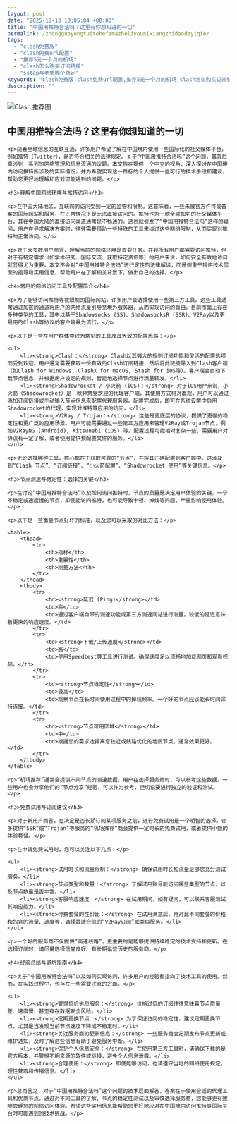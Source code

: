 ```yaml
---
layout: post
date: "2025-10-13 10:05:04 +08:00"
title: "中国用推特合法吗？这里有你想知道的一切"
permalink: /zhongguoyongtuitehefamazheliyounixiangzhidaodeyiqie/
tags:
  - "clash免费版"
  - "clash免费url配置"
  - "推荐5元一个月的机场"
  - "clash怎么购买订阅链接"
  - "sstap与老鱼哪个稳定"
keywords: "clash免费版,clash免费url配置,推荐5元一个月的机场,clash怎么购买订阅链接,sstap与老鱼哪个稳定"
description: ""
---
```


![Clash 推荐图](https://clashjd.github.io/assets/img/机场订阅免费.png)

## 中国用推特合法吗？这里有你想知道的一切


    <p>随着全球信息的互联互通，许多用户希望了解在中国境内使用一些国际化的社交媒体平台，例如推特（Twitter），是否符合相关的法律规定。关于“中国用推特合法吗”这个问题，其背后牵涉到一系列的网络管理和信息流通的议题。本文旨在提供一个中立的视角，深入探讨在中国境内访问推特所涉及的实际情况，并为希望实现这一目标的个人提供一些可行的技术手段和建议，帮助您更好地理解和应对可能遇到的问题。</p>

    <h3>理解中国网络环境与推特访问</h3>

    <p>在中国大陆地区，互联网的访问受到一定的监管和限制。这意味着，一些未被官方许可或备案的国际网站和服务，在正常情况下是无法直接访问的。推特作为一款全球知名的社交媒体平台，其在中国大陆的直接访问渠道通常是不畅通的。这也就引发了“中国用推特合法吗”这样的疑问，用户在寻求解决方案时，往往需要借助一些特殊的工具来绕过这些网络限制，从而实现对推特的正常访问。</p>

    <p>对于大多数用户而言，理解当前的网络环境是首要任务。并非所有用户都需要访问推特，但对于有特定需求（如学术研究、国际交流、获取特定资讯等）的用户来说，如何安全有效地访问就显得尤为重要。本文不会对“中国用推特合法吗”进行定性的法律解读，而是侧重于提供技术层面的指导和实用信息，帮助用户在了解相关背景下，做出自己的选择。</p>

    <h4>常用的网络访问工具及配置简介</h4>

    <p>为了能够访问推特等被限制的国际网站，许多用户会选择使用一些第三方工具。这些工具通常通过加密的通道将用户的网络流量引导至境外服务器，从而实现访问的自由。目前市面上存在多种类型的工具，其中以基于Shadowsocks (SS)、ShadowsocksR (SSR)、V2Ray以及更易用的Clash等协议的客户端最为流行。</p>

    <p>以下是一些在用户群体中较为常见的工具及其大致的配置思路：</p>

    <ul>
        <li><strong>Clash：</strong> Clash以其强大的规则订阅功能和灵活的配置选项而受到欢迎。用户通常需要获取一份有效的Clash订阅链接，然后将此链接导入到Clash客户端（如Clash for Windows, ClashX for macOS, Stash for iOS等）。客户端会自动下载节点信息，并根据用户设定的规则，智能地选择节点进行流量转发。</li>
        <li><strong>Shadowrocket / 小火箭 (iOS)：</strong> 对于iOS用户来说，小火箭（Shadowrocket）是一款非常受欢迎的代理客户端。其使用方式相对直观，用户可以通过添加订阅链接或手动输入节点信息来配置代理服务器。配置完成后，即可在系统设置中启用Shadowrocket的代理，实现对推特等应用的访问。</li>
        <li><strong>V2Ray / Trojan：</strong> 这些是更底层的协议，提供了更强的稳定性和更广泛的应用场景。用户可能需要通过一些第三方应用来管理V2Ray或Trojan节点，例如V2RayNG (Android), Kitsunebi (iOS) 等。配置过程可能相对复杂一些，需要用户对协议有一定了解，或者使用提供预配置文件的服务。</li>
    </ul>

    <p>无论选择哪种工具，核心都在于获取可靠的“节点”，并将其正确配置到客户端中。这涉及到“Clash 节点”、“订阅链接”、“小火箭配置”、“Shadowrocket 使用”等关键信息。</p>

    <h3>节点测速与稳定性：选择的关键</h3>

    <p>在讨论“中国用推特合法吗”以及如何访问推特时，节点的质量是决定用户体验的关键。一个不稳定或速度慢的节点，即使能访问推特，也可能导致卡顿、掉线等问题，严重影响使用体验。</p>

    <p>以下是一些衡量节点好坏的标准，以及您可以采取的对比方法：</p>

    <table>
        <thead>
            <tr>
                <th>指标</th>
                <th>重要性</th>
                <th>测量方法</th>
            </tr>
        </thead>
        <tbody>
            <tr>
                <td><strong>延迟 (Ping)</strong></td>
                <td>高</td>
                <td>通过客户端自带的测速功能或第三方测速网站进行测量。较低的延迟意味着更快的响应速度。</td>
            </tr>
            <tr>
                <td><strong>下载/上传速度</strong></td>
                <td>高</td>
                <td>使用Speedtest等工具进行测试。确保速度足以流畅地加载网页和观看视频。</td>
            </tr>
            <tr>
                <td><strong>节点稳定性</strong></td>
                <td>极高</td>
                <td>观察节点在长时间使用过程中的掉线频率。一个好的节点应该能长时间保持连接。</td>
            </tr>
            <tr>
                <td><strong>节点可用区域</strong></td>
                <td>中</td>
                <td>根据您的需求选择离您较近或线路优化的地区节点，通常效果更好。</td>
            </tr>
        </tbody>
    </table>

    <p>“机场推荐”通常会提供不同节点的测速数据，用户在选择服务商时，可以参考这些数据。一些用户也会分享他们的“节点分享”经验，可以作为参考，但切记要进行独立的验证和测试。</p>

    <h3>免费试用与订阅建议</h3>

    <p>对于新用户而言，在决定是否长期订阅某项服务之前，进行免费试用是一个明智的选择。许多提供“SSR”或“Trojan”等服务的“机场推荐”商会提供一定时长的免费试用，或者提供小额的体验套餐。</p>

    <p>在申请免费试用时，您可以关注以下几点：</p>

    <ul>
        <li><strong>试用时长和流量限制：</strong> 确保试用时长和流量足够您充分测试服务。</li>
        <li><strong>节点类型和数量：</strong> 了解试用账号能访问哪些类型的节点，以及节点数量是否丰富。</li>
        <li><strong>客服响应速度：</strong> 在试用期间，如有疑问，可以联系客服测试其响应能力。</li>
        <li><strong>付费套餐的性价比：</strong> 在试用满意后，再对比不同套餐的价格和包含的流量、速度等，选择最适合您的“V2Ray订阅”或类似服务。</li>
    </ul>

    <p>一个好的服务商不仅提供“高速线路”，更重要的是能够提供持续稳定的技术支持和更新。在选择订阅时，请尽量选择信誉良好、有长期运营历史的服务商。</p>

    <h4>经验总结与避坑指南</h4>

    <p>关于“中国用推特合法吗”以及如何实现访问，许多用户的经验都指向了技术工具的使用。然而，在实践过程中，也存在一些需要注意的方面。</p>

    <ul>
        <li><strong>警惕低价劣质服务：</strong> 价格过低的订阅往往意味着节点质量差、速度慢，甚至存在数据安全风险。</li>
        <li><strong>定期更换节点：</strong> 为了保证访问的稳定性，建议定期更换节点，尤其是当发现当前节点速度下降或不稳定时。</li>
        <li><strong>关注服务商的更新信息：</strong> 一些服务商会定期发布节点更新或维护通知，及时了解这些信息有助于避免服务中断。</li>
        <li><strong>保护个人信息安全：</strong> 在使用第三方工具时，请确保下载的是官方版本，并警惕不明来源的软件或链接，避免个人信息泄露。</li>
        <li><strong>合理使用：</strong> 即使能够访问，也请遵守当地的网络使用规定，理性获取和传播信息。</li>
    </ul>

    <p>总而言之，对于“中国用推特合法吗”这个问题的技术层面解答，答案在于使用合适的代理工具和优质节点。通过对不同工具的了解、节点的稳定性测试以及审慎选择服务商，您能够更有效地管理您的网络访问体验。希望这些实用信息能帮助您更好地应对在中国境内访问推特等国际平台时可能遇到的技术挑战。</p>